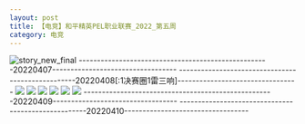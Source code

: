 ```yaml
---
layout: post
title: 【电竞】和平精英PEL职业联赛_2022_第五周
category: 电竞
---
```

![story_new_final](http://rab41f8zg.hd-bkt.clouddn.com/img/story_new_final_0322.png)
----------------------------------------------------20220407----------------------------------
--------------------------------------------------20220408[:1决赛圈1雷三响]---------------------------------
![](http://rab41f8zg.hd-bkt.clouddn.com/img/pel-220408-1.png)
![](http://rab41f8zg.hd-bkt.clouddn.com/img/pel-220408-2.png)
![](http://rab41f8zg.hd-bkt.clouddn.com/img/pel-220408-3.png)
![](http://rab41f8zg.hd-bkt.clouddn.com/img/pel-220408-4.png)
![](http://rab41f8zg.hd-bkt.clouddn.com/img/pel-220408-5.png)
![](http://rab41f8zg.hd-bkt.clouddn.com/img/pel-220408-6.png)
----------------------------------------------------20220409----------------------------------
----------------------------------------------------20220410----------------------------------
